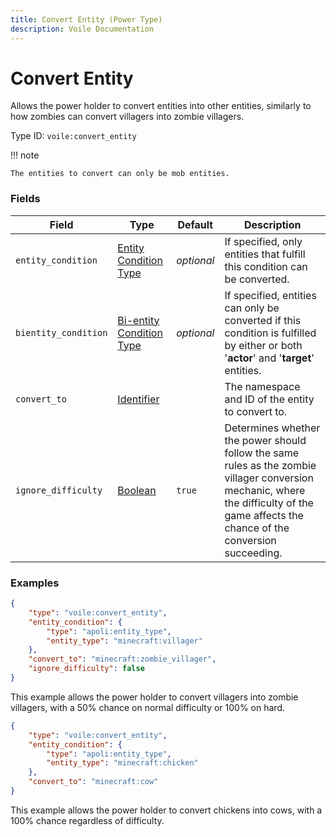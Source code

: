 ```yaml
---
title: Convert Entity (Power Type)
description: Voile Documentation
---
```


# Convert Entity

Allows the power holder to convert entities into other entities, similarly to how zombies can convert villagers into zombie villagers.

Type ID: `voile:convert_entity`

!!! note
    
    The entities to convert can only be mob entities.

### Fields

Field | Type | Default | Description
------|------|---------|------------
`entity_condition` | [Entity Condition Type](https://origins.readthedocs.io/en/latest/types/entity_condition_types/) | *optional* | If specified, only entities that fulfill this condition can be converted.
`bientity_condition` | [Bi-entity Condition Type](https://origins.readthedocs.io/en/latest/types/bientity_condition_types/) | *optional* | If specified, entities can only be converted if this condition is fulfilled by either or both '**actor**' and '**target**' entities.
`convert_to` | [Identifier](https://origins.readthedocs.io/en/latest/types/data_types/identifier/) | | The namespace and ID of the entity to convert to.
`ignore_difficulty` | [Boolean](https://origins.readthedocs.io/en/latest/types/data_types/boolean/) | `true` | Determines whether the power should follow the same rules as the zombie villager conversion mechanic, where the difficulty of the game affects the chance of the conversion succeeding.

### Examples

```json
{
    "type": "voile:convert_entity",
    "entity_condition": {
        "type": "apoli:entity_type",
        "entity_type": "minecraft:villager"
    },
    "convert_to": "minecraft:zombie_villager",
    "ignore_difficulty": false
}
```

This example allows the power holder to convert villagers into zombie villagers, with a 50% chance on normal difficulty or 100% on hard.

```json
{
    "type": "voile:convert_entity",
    "entity_condition": {
        "type": "apoli:entity_type",
        "entity_type": "minecraft:chicken"
    },
    "convert_to": "minecraft:cow"
}
```

This example allows the power holder to convert chickens into cows, with a 100% chance regardless of difficulty.